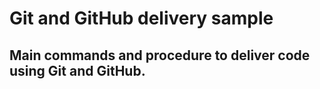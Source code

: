 # Git and GitHub delivery sample

## Main commands and procedure to deliver code using Git and GitHub.
